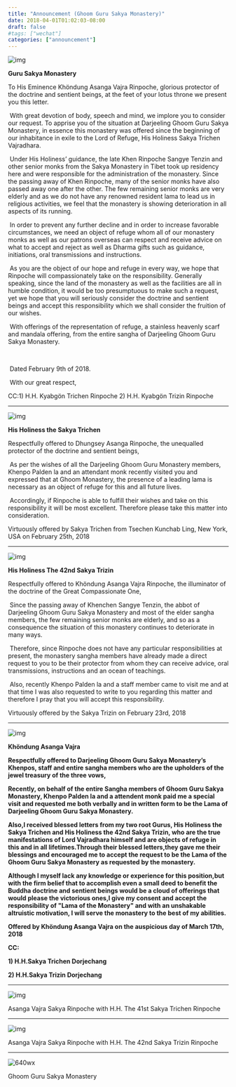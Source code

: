 ```yaml
---
title: "Announcement (Ghoom Guru Sakya Monastery)"
date: 2018-04-01T01:02:03-08:00
draft: false
#tags: ["wechat"]
categories: ["announcement"]
---
```



![img](https://raw.githubusercontent.com/thogmedorje/up/master/uPic/640-20200510092706928.jpeg)


**Guru Sakya Monastery**



To His Eminence Khöndung Asanga Vajra Rinpoche, glorious protector of the doctrine and sentient beings, at the feet of your lotus throne we present you this letter.



​    With great devotion of body, speech and mind, we implore you to consider our request.  To apprise you of the situation at Darjeeling Ghoom Guru Sakya Monastery, in essence this monastery was offered since the beginning of our inhabitance in exile to the Lord of Refuge, His Holiness Sakya Trichen Vajradhara.



​    Under His Holiness’ guidance, the late Khen Rinpoche Sangye Tenzin and other senior monks from the Sakya Monastery in Tibet took up residency here and were responsible for the administration of the monastery.  Since the passing away of Khen Rinpoche, many of the senior monks have also passed away one after the other. The few remaining senior monks are very elderly and as we do not have any renowned resident lama to lead us in religious activities, we feel that the monastery is showing deterioration in all aspects of its running.

 

​    In order to prevent any further decline and in order to increase favorable circumstances, we need an object of refuge whom all of our monastery monks as well as our patrons overseas can respect and receive advice on what to accept and reject as well as Dharma gifts such as guidance, initiations, oral transmissions and instructions.



​    As you are the object of our hope and refuge in every way, we hope that Rinpoche will compassionately take on the responsibility. Generally speaking, since the land of the monastery as well as the facilities are all in humble condition, it would be too presumptuous to make such a request, yet we hope that you will seriously consider the doctrine and sentient beings and accept this responsibility which we shall consider the fruition of our wishes.

 

​    With offerings of the representation of refuge, a stainless heavenly scarf and mandala offering, from the entire sangha of Darjeeling Ghoom Guru Sakya Monastery. 

​          

​    Dated February 9th of 2018.

​    With our great respect,



CC:1) H.H. Kyabgön Trichen Rinpoche 2) H.H. Kyabgön Trizin Rinpoche



---


![img](https://raw.githubusercontent.com/thogmedorje/up/master/uPic/640-20200510092657930.jpeg)

**His Holiness the Sakya Trichen**

 

Respectfully offered to Dhungsey Asanga Rinpoche, the unequalled protector of the doctrine and sentient beings,

 

​    As per the wishes of all the Darjeeling Ghoom Guru Monastery members, Khenpo Palden la and an attendant monk recently visited you and expressed that at Ghoom Monastery, the presence of a leading lama is necessary as an object of refuge for this and all future lives.



​    Accordingly, if Rinpoche is able to fulfill their wishes and take on this responsibility it will be most excellent.  Therefore please take this matter into consideration.





Virtuously offered by Sakya Trichen from Tsechen Kunchab Ling, New York, USA on February 25th, 2018



---


![img](https://raw.githubusercontent.com/thogmedorje/up/master/uPic/640-20200510092649010.jpeg)



**His Holiness The 42nd Sakya Trizin**




Respectfully offered to Khöndung Asanga Vajra Rinpoche, the illuminator of the doctrine of the Great Compassionate One,



​    Since the passing away of Khenchen Sangye Tenzin, the abbot of Darjeeling Ghoom Guru Sakya Monastery and most of the elder sangha members, the few remaining senior monks are elderly, and so as a consequence the situation of this monastery continues to deteriorate in many ways.



​    Therefore, since Rinpoche does not have any particular responsibilities at present, the monastery sangha members have already made a direct request to you to be their protector from whom they can receive advice, oral transmissions, instructions and an ocean of teachings.



​    Also, recently Khenpo Palden la and a staff member came to visit me and at that time I was also requested to write to you regarding this matter and therefore I pray that you will accept this responsibility.





Virtuously offered by the Sakya Trizin on February 23rd, 2018   

---

![img](https://raw.githubusercontent.com/thogmedorje/up/master/uPic/640-20200510092640011.jpeg)



**Khöndung Asanga Vajra**



**Respectfully offered to Darjeeling Ghoom Guru Sakya Monastery’s Khenpos, staff and entire sangha members who are the upholders of the jewel treasury of the three vows,**



**Recently, on behalf of the entire Sangha members of Ghoom Guru Sakya Monastery, Khenpo Palden la and a attendent monk paid me a special visit and requested me both verbally and in written form to be the Lama of** **Darjeeling Ghoom Guru Sakya Monastery.** 



**Also,I received blessed letters from my two root Gurus, His Holiness the Sakya Trichen and His Holiness the 42nd Sakya Trizin, who are the true manifestations of Lord Vajradhara himself and are objects of refuge in this and in all lifetimes.Through their blessed letters,they gave me their blessings and encouraged me to accept the request to be the Lama of the Ghoom Guru Sakya Monastery as requested by the monastery.**


**Although I myself lack any knowledge or experience for this position,but with the firm belief that to accomplish even a small deed to benefit the Buddha doctrine and sentient beings would be a cloud of offerings that would please the victorious ones,I give my consent and accept the responsibility of "Lama of the Monastery" and with an unshakable altruistic motivation, I will serve the monastery to the best of my abilities.**




**Offered by Khöndung Asanga Vajra on the auspicious day of March 17th, 2018**



**CC:**

**1) H.H.Sakya Trichen Dorjechang**

**2) H.H.Sakya Trizin Dorjechang**

---



![img](https://raw.githubusercontent.com/thogmedorje/up/master/uPic/640-20200510092629025.jpeg)



Asanga Vajra Sakya Rinpoche with H.H. The 41st Sakya Trichen Rinpoche



---

![img](https://raw.githubusercontent.com/thogmedorje/up/master/uPic/640-20200510092620053.jpeg)



Asanga Vajra Sakya Rinpoche with H.H. The 42nd Sakya Trizin Rinpoche

---

![640wx](https://raw.githubusercontent.com/thogmedorje/up/master/uPic/640wx.jpeg)

Ghoom Guru Sakya Monastery


